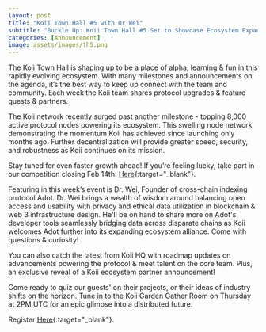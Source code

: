 ```yaml
---
layout: post
title: "Koii Town Hall #5 with Dr Wei"
subtitle: "Buckle Up: Koii Town Hall #5 Set to Showcase Ecosystem Expansion"
categories: [Announcement]
image: assets/images/th5.png
---
```


The Koii Town Hall is shaping up to be a place of alpha, learning & fun in this rapidly evolving ecosystem. With many milestones and announcements on the agenda, it’s the best way to keep up connect with the team and community. Each week the Koii team shares protocol upgrades & feature guests & partners. 

The Koii network recently surged past another milestone - topping 8,000 active protocol nodes powering its ecosystem. This swelling node network demonstrating the momentum Koii has achieved since launching only months ago. Further decentralization will provide greater speed, security, and robustness as Koii continues on its mission. 

Stay tuned for even faster growth ahead! If you’re feeling lucky, take part in our competition closing Feb 14th: [Here](https://twitter.com/al_koii/status/1752877367381402051){:target="\_blank"}.

Featuring in this week’s event is Dr. Wei, Founder of cross-chain indexing protocol Adot. Dr. Wei brings a wealth of wisdom around balancing open access and usability with privacy and ethical data utilization in blockchain & web 3 infrastructure design. He'll be on hand to share more on Adot's developer tools seamlessly bridging data across disparate chains as Koii welcomes Adot further into its expanding ecosystem alliance. Come with questions & curiosity!

You can also catch the latest from Koii HQ with roadmap updates on advancements powering the protocol & meet talent on the core team. Plus, an exclusive reveal of a Koii ecosystem partner announcement!

Come ready to quiz our guests' on their projects, or their ideas of industry shifts on the horizon. Tune in to the Koii Garden Gather Room on Thursday at 2PM UTC for an epic glimpse into a distributed future. 

Register [Here](https://lu.ma/on84mqee){:target="\_blank"}.
